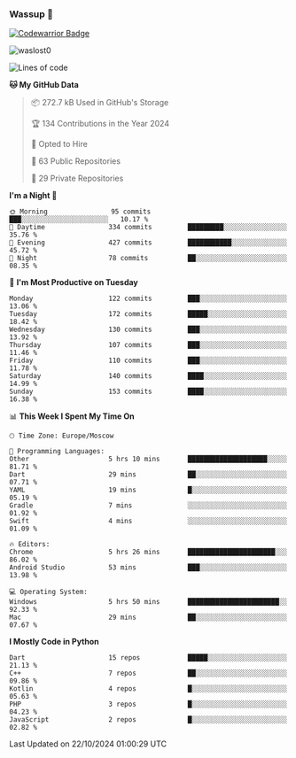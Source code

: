 ### Wassup 👋

[![Codewarrior Badge](https://www.codewars.com/users/waslost/badges/small)](https://www.codewars.com/users/waslost)

<p align="left"> <img src="https://komarev.com/ghpvc/?username=waslost0" alt="waslost0" /></p>

<!--START_SECTION:waka-->
![Lines of code](https://img.shields.io/badge/From%20Hello%20World%20I%27ve%20Written-1.4%20million%20lines%20of%20code-blue)

**🐱 My GitHub Data** 

> 📦 272.7 kB Used in GitHub's Storage 
 > 
> 🏆 134 Contributions in the Year 2024
 > 
> 💼 Opted to Hire
 > 
> 📜 63 Public Repositories 
 > 
> 🔑 29 Private Repositories 
 > 
**I'm a Night 🦉** 

```text
🌞 Morning                95 commits          ███░░░░░░░░░░░░░░░░░░░░░░   10.17 % 
🌆 Daytime                334 commits         █████████░░░░░░░░░░░░░░░░   35.76 % 
🌃 Evening                427 commits         ███████████░░░░░░░░░░░░░░   45.72 % 
🌙 Night                  78 commits          ██░░░░░░░░░░░░░░░░░░░░░░░   08.35 % 
```
📅 **I'm Most Productive on Tuesday** 

```text
Monday                   122 commits         ███░░░░░░░░░░░░░░░░░░░░░░   13.06 % 
Tuesday                  172 commits         █████░░░░░░░░░░░░░░░░░░░░   18.42 % 
Wednesday                130 commits         ███░░░░░░░░░░░░░░░░░░░░░░   13.92 % 
Thursday                 107 commits         ███░░░░░░░░░░░░░░░░░░░░░░   11.46 % 
Friday                   110 commits         ███░░░░░░░░░░░░░░░░░░░░░░   11.78 % 
Saturday                 140 commits         ████░░░░░░░░░░░░░░░░░░░░░   14.99 % 
Sunday                   153 commits         ████░░░░░░░░░░░░░░░░░░░░░   16.38 % 
```


📊 **This Week I Spent My Time On** 

```text
🕑︎ Time Zone: Europe/Moscow

💬 Programming Languages: 
Other                    5 hrs 10 mins       ████████████████████░░░░░   81.71 % 
Dart                     29 mins             ██░░░░░░░░░░░░░░░░░░░░░░░   07.71 % 
YAML                     19 mins             █░░░░░░░░░░░░░░░░░░░░░░░░   05.19 % 
Gradle                   7 mins              ░░░░░░░░░░░░░░░░░░░░░░░░░   01.92 % 
Swift                    4 mins              ░░░░░░░░░░░░░░░░░░░░░░░░░   01.09 % 

🔥 Editors: 
Chrome                   5 hrs 26 mins       ██████████████████████░░░   86.02 % 
Android Studio           53 mins             ███░░░░░░░░░░░░░░░░░░░░░░   13.98 % 

💻 Operating System: 
Windows                  5 hrs 50 mins       ███████████████████████░░   92.33 % 
Mac                      29 mins             ██░░░░░░░░░░░░░░░░░░░░░░░   07.67 % 
```

**I Mostly Code in Python** 

```text
Dart                     15 repos            █████░░░░░░░░░░░░░░░░░░░░   21.13 % 
C++                      7 repos             ██░░░░░░░░░░░░░░░░░░░░░░░   09.86 % 
Kotlin                   4 repos             █░░░░░░░░░░░░░░░░░░░░░░░░   05.63 % 
PHP                      3 repos             █░░░░░░░░░░░░░░░░░░░░░░░░   04.23 % 
JavaScript               2 repos             █░░░░░░░░░░░░░░░░░░░░░░░░   02.82 % 
```




 Last Updated on 22/10/2024 01:00:29 UTC
<!--END_SECTION:waka-->

